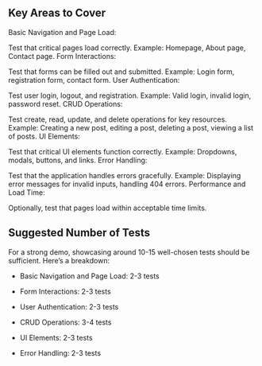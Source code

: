 ## Key Areas to Cover

Basic Navigation and Page Load:

Test that critical pages load correctly.
Example: Homepage, About page, Contact page.
Form Interactions:

Test that forms can be filled out and submitted.
Example: Login form, registration form, contact form.
User Authentication:

Test user login, logout, and registration.
Example: Valid login, invalid login, password reset.
CRUD Operations:

Test create, read, update, and delete operations for key resources.
Example: Creating a new post, editing a post, deleting a post, viewing a list of posts.
UI Elements:

Test that critical UI elements function correctly.
Example: Dropdowns, modals, buttons, and links.
Error Handling:

Test that the application handles errors gracefully.
Example: Displaying error messages for invalid inputs, handling 404 errors.
Performance and Load Time:

Optionally, test that pages load within acceptable time limits.

## Suggested Number of Tests

For a strong demo, showcasing around 10-15 well-chosen tests should be sufficient. Here’s a breakdown:

- Basic Navigation and Page Load:
  2-3 tests

- Form Interactions:
  2-3 tests

- User Authentication:
  2-3 tests

- CRUD Operations:
  3-4 tests

- UI Elements:
  2-3 tests

- Error Handling:
  2-3 tests
